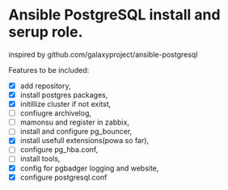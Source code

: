 # Ansible PostgreSQL install and serup role.
inspired by github.com/galaxyproject/ansible-postgresql

Features to be included:

- [x] add repository,
- [x] install postgres packages,
- [x] initillize cluster if not exitst,
- [ ] confiugre archivelog,
- [ ] mamonsu and register in zabbix,
- [ ] install and configure pg_bouncer,
- [x] install usefull extensions(powa so far),
- [ ] configure pg_hba.conf,
- [ ] install tools,
- [x] config for pgbadger logging and website,
- [x] configure postgresql.conf
